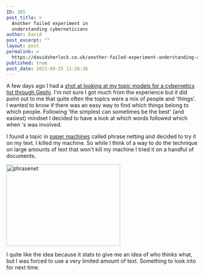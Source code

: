 ```yaml
---
ID: 365
post_title: >
  Another failed experiment in
  understanding cyberneticians
author: David
post_excerpt: ""
layout: post
permalink: >
  https://davidsherlock.co.uk/another-failed-experiment-understanding-another-failed-experiment-understanding-cybernatitions/
published: true
post_date: 2013-09-25 11:28:36
---
```

A few days ago I had a <a title="A failed experiment in understand cyberneticians" href="http://davidsherlock.co.uk/failed-experiment-understand-cyberneticians/">shot at looking at my topic models for a cybernetics list through Gephi</a>. I'm not sure I got much from the experience but it did point out to me that quite often the topics were a mix of people and 'things'. I wanted to know if there was an easy way to find which things belong to which people. Following 'the simplest can sometimes be the best' (and easiest) mindset I decided to have a look at which words followed which when 's was involved.

I found a topic in <a href="https://github.com/chrisjr/papermachines">paper machines</a> called phrase netting and decided to try it on my text. I killed my machine. So while I think of a way to do the technique on large amounts of text that won't kill my machine I tried it on a handful of documents.

<a href="http://davidsherlock.co.uk/wp-content/uploads/2013/09/phrasenet.png"><img class="aligncenter size-medium wp-image-366" alt="phrasenet" src="http://davidsherlock.co.uk/wp-content/uploads/2013/09/phrasenet-300x214.png" width="300" height="214" /></a>

I quite like the idea because it stats to give me an idea of who thinks what, but I was forced to use a very limited amount of text. Something to look into for next time.

&nbsp;